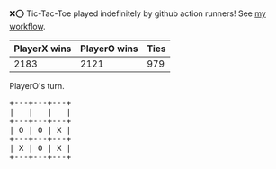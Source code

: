 :x::o: Tic-Tac-Toe played indefinitely by github action runners! See [my workflow](.github/workflows/play.yaml).

|PlayerX wins|PlayerO wins|Ties|
|-|-|-|
|2183|2121|979|

PlayerO's turn.

<pre>
+---+---+---+
|   |   |   |
+---+---+---+
| O | O | X |
+---+---+---+
| X | O | X |
+---+---+---+
</pre>